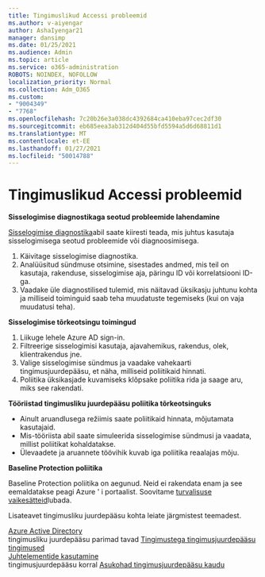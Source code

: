 ```yaml
---
title: Tingimuslikud Accessi probleemid
ms.author: v-aiyengar
author: AshaIyengar21
manager: dansimp
ms.date: 01/25/2021
ms.audience: Admin
ms.topic: article
ms.service: o365-administration
ROBOTS: NOINDEX, NOFOLLOW
localization_priority: Normal
ms.collection: Adm_O365
ms.custom:
- "9004349"
- "7768"
ms.openlocfilehash: 7c20b26e3a038dc4392684ca410eba97cec2df30
ms.sourcegitcommit: eb685eea3ab312d404d55bfd5594a5d6d68811d1
ms.translationtype: MT
ms.contentlocale: et-EE
ms.lasthandoff: 01/27/2021
ms.locfileid: "50014788"
---
```

# <a name="conditional-access-issues"></a>Tingimuslikud Accessi probleemid

**Sisselogimise diagnostikaga seotud probleemide lahendamine**

[Sisselogimise diagnostika](https://portal.azure.com/#blade/Microsoft_AAD_IAM/ActiveDirectoryMenuBlade/diagnose/symptomId/ms_aad_dxp_signin_caDiagnoseAndSolveSummarySymptom)abil saate kiiresti teada, mis juhtus kasutaja sisselogimisega seotud probleemide või diagnoosimisega.

1. Käivitage sisselogimise diagnostika.
1. Analüüsitud sündmuse otsimine, sisestades andmed, mis teil on kasutaja, rakenduse, sisselogimise aja, päringu ID või korrelatsiooni ID-ga.
1. Vaadake üle diagnostilised tulemid, mis näitavad üksikasju juhtunu kohta ja milliseid toiminguid saab teha muudatuste tegemiseks (kui on vaja muudatusi teha).

**Sisselogimise tõrkeotsingu toimingud** 

1. Liikuge lehele Azure AD sign-in.
1. Filtreerige sisselogimisi kasutaja, ajavahemikus, rakendus, olek, klientrakendus jne.
1. Valige sisselogimise sündmus ja vaadake vahekaarti tingimusjuurdepääsu, et näha, milliseid poliitikaid hinnati.
1. Poliitika üksikasjade kuvamiseks klõpsake poliitika rida ja saage aru, miks see rakendati.

**Tööriistad tingimusliku juurdepääsu poliitika tõrkeotsinguks**

- Ainult aruandlusega režiimis saate poliitikaid hinnata, mõjutamata kasutajaid.
- Mis-tööriista abil saate simuleerida sisselogimise sündmusi ja vaadata, millist poliitikat kohaldatakse.
- Ülevaadete ja aruannete töövihik kuvab iga poliitika reaalajas mõju.

**Baseline Protection poliitika**

Baseline Protection poliitika on aegunud. Neid ei rakendata enam ja see eemaldatakse peagi Azure ' i portaalist. Soovitame [turvalisuse vaikesätteid](https://docs.microsoft.com/azure/active-directory/fundamentals/concept-fundamentals-security-defaults)lubada.

Lisateavet tingimusliku juurdepääsu kohta leiate järgmistest teemadest.

[Azure Active Directory](https://docs.microsoft.com/azure/active-directory/conditional-access/best-practices)  
 tingimusliku juurdepääsu parimad tavad [Tingimustega tingimusjuurdepääsu tingimused](https://docs.microsoft.com/azure/active-directory/conditional-access/best-practices)  
 [Juhtelementide kasutamine](https://docs.microsoft.com/azure/active-directory/conditional-access/controls)  
 tingimusjuurdepääsu korral [Asukohad tingimusjuurdepääsu kaudu](https://docs.microsoft.com/azure/active-directory/conditional-access/location-condition)
